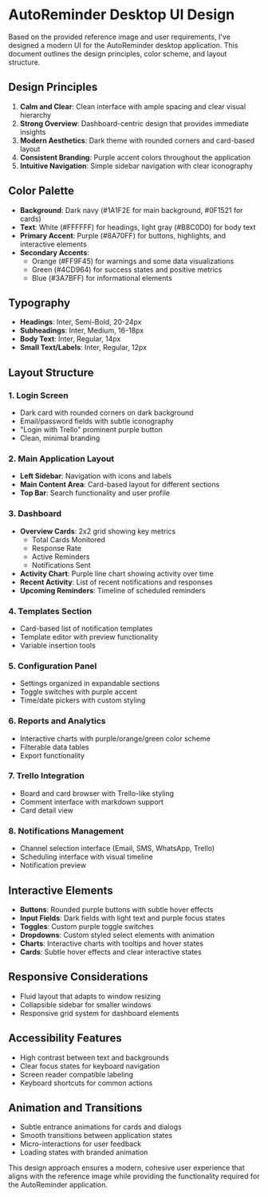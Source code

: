 # AutoReminder Desktop UI Design

Based on the provided reference image and user requirements, I've designed a modern UI for the AutoReminder desktop application. This document outlines the design principles, color scheme, and layout structure.

## Design Principles

1. **Calm and Clear**: Clean interface with ample spacing and clear visual hierarchy
2. **Strong Overview**: Dashboard-centric design that provides immediate insights
3. **Modern Aesthetics**: Dark theme with rounded corners and card-based layout
4. **Consistent Branding**: Purple accent colors throughout the application
5. **Intuitive Navigation**: Simple sidebar navigation with clear iconography

## Color Palette

- **Background**: Dark navy (#1A1F2E for main background, #0F1521 for cards)
- **Text**: White (#FFFFFF) for headings, light gray (#B8C0D0) for body text
- **Primary Accent**: Purple (#8A70FF) for buttons, highlights, and interactive elements
- **Secondary Accents**: 
  - Orange (#FF9F45) for warnings and some data visualizations
  - Green (#4CD964) for success states and positive metrics
  - Blue (#3A7BFF) for informational elements

## Typography

- **Headings**: Inter, Semi-Bold, 20-24px
- **Subheadings**: Inter, Medium, 16-18px
- **Body Text**: Inter, Regular, 14px
- **Small Text/Labels**: Inter, Regular, 12px

## Layout Structure

### 1. Login Screen
- Dark card with rounded corners on dark background
- Email/password fields with subtle iconography
- "Login with Trello" prominent purple button
- Clean, minimal branding

### 2. Main Application Layout
- **Left Sidebar**: Navigation with icons and labels
- **Main Content Area**: Card-based layout for different sections
- **Top Bar**: Search functionality and user profile

### 3. Dashboard
- **Overview Cards**: 2x2 grid showing key metrics
  - Total Cards Monitored
  - Response Rate
  - Active Reminders
  - Notifications Sent
- **Activity Chart**: Purple line chart showing activity over time
- **Recent Activity**: List of recent notifications and responses
- **Upcoming Reminders**: Timeline of scheduled reminders

### 4. Templates Section
- Card-based list of notification templates
- Template editor with preview functionality
- Variable insertion tools

### 5. Configuration Panel
- Settings organized in expandable sections
- Toggle switches with purple accent
- Time/date pickers with custom styling

### 6. Reports and Analytics
- Interactive charts with purple/orange/green color scheme
- Filterable data tables
- Export functionality

### 7. Trello Integration
- Board and card browser with Trello-like styling
- Comment interface with markdown support
- Card detail view

### 8. Notifications Management
- Channel selection interface (Email, SMS, WhatsApp, Trello)
- Scheduling interface with visual timeline
- Notification preview

## Interactive Elements

- **Buttons**: Rounded purple buttons with subtle hover effects
- **Input Fields**: Dark fields with light text and purple focus states
- **Toggles**: Custom purple toggle switches
- **Dropdowns**: Custom styled select elements with animation
- **Charts**: Interactive charts with tooltips and hover states
- **Cards**: Subtle hover effects and clear interactive states

## Responsive Considerations

- Fluid layout that adapts to window resizing
- Collapsible sidebar for smaller windows
- Responsive grid system for dashboard elements

## Accessibility Features

- High contrast between text and backgrounds
- Clear focus states for keyboard navigation
- Screen reader compatible labeling
- Keyboard shortcuts for common actions

## Animation and Transitions

- Subtle entrance animations for cards and dialogs
- Smooth transitions between application states
- Micro-interactions for user feedback
- Loading states with branded animation

This design approach ensures a modern, cohesive user experience that aligns with the reference image while providing the functionality required for the AutoReminder application.
